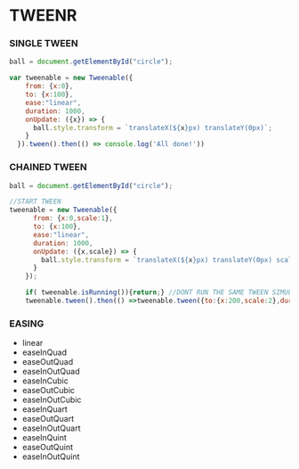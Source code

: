 # TWEENR

### SINGLE TWEEN
```javascript
ball = document.getElementById("circle");

var tweenable = new Tweenable({
    from: {x:0},
    to: {x:100},
    ease:"linear",
    duration: 1000,
    onUpdate: ({x}) => {
      ball.style.transform = `translateX(${x}px) translateY(0px)`;
    }
  }).tween().then(() => console.log('All done!'))
```

### CHAINED TWEEN
```javascript
ball = document.getElementById("circle");

//START TWEEN
tweenable = new Tweenable({
      from: {x:0,scale:1},
      to: {x:100},
      ease:"linear",
      duration: 1000,
      onUpdate: ({x,scale}) => {
        ball.style.transform = `translateX(${x}px) translateY(0px) scale(${scale})`;
      }
    });

    if( tweenable.isRunning()){return;} //DONT RUN THE SAME TWEEN SIMULTANIOUS
    tweenable.tween().then(() =>tweenable.tween({to:{x:200,scale:2},duration:1000})).then(() => console.log('All done!'))
```

### EASING
  - linear
  - easeInQuad
  - easeOutQuad
  - easeInOutQuad
  - easeInCubic
  - easeOutCubic
  - easeInOutCubic
  - easeInQuart
  - easeOutQuart
  - easeInOutQuart
  - easeInQuint
  - easeOutQuint
  - easeInOutQuint